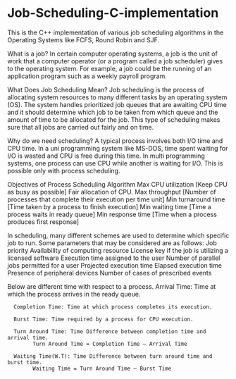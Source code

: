 # Job-Scheduling-C-implementation

This is the C++ implementation of various job scheduling algorithms in the Operating Systems like FCFS, Round Robin and SJF.


What is a job?
          In certain computer operating systems, a job is the unit of work that a computer operator (or a program called a job scheduler) gives to the operating system. For example, a job could be the running of an application program such as a weekly payroll program.


What Does Job Scheduling Mean?
          Job scheduling is the process of allocating system resources to many different tasks by an operating system (OS). The system handles prioritized job queues that are awaiting CPU time and it should determine which job to be taken from which queue and the amount of time to be allocated for the job. This type of scheduling makes sure that all jobs are carried out fairly and on time.


Why do we need scheduling?
          A typical process involves both I/O time and CPU time. In a uni programming system like MS-DOS, time spent waiting for I/O is wasted and CPU is free during this time. In multi programming systems, one process can use CPU while another is waiting for I/O. This is possible only with process scheduling.


Objectives of Process Scheduling Algorithm
          Max CPU utilization [Keep CPU as busy as possible]
          Fair allocation of CPU.
          Max throughput [Number of processes that complete their execution per time unit]
          Min turnaround time [Time taken by a process to finish execution]
          Min waiting time [Time a process waits in ready queue]
          Min response time [Time when a process produces first response]

In scheduling, many different schemes are used to determine which specific job to run. Some parameters that may be considered are as follows:
      Job priority
      Availability of computing resource
      License key if the job is utilizing a licensed software
      Execution time assigned to the user
      Number of parallel jobs permitted for a user
      Projected execution time
      Elapsed execution time
      Presence of peripheral devices
      Number of cases of prescribed events
      
Below are different time with respect to a process.
      Arrival Time: Time at which the process arrives in the ready queue.
      
      Completion Time: Time at which process completes its execution.
      
      Burst Time: Time required by a process for CPU execution.
      
      Turn Around Time: Time Difference between completion time and arrival time.
            Turn Around Time = Completion Time – Arrival Time
            
      Waiting Time(W.T): Time Difference between turn around time and burst time.
            Waiting Time = Turn Around Time – Burst Time




